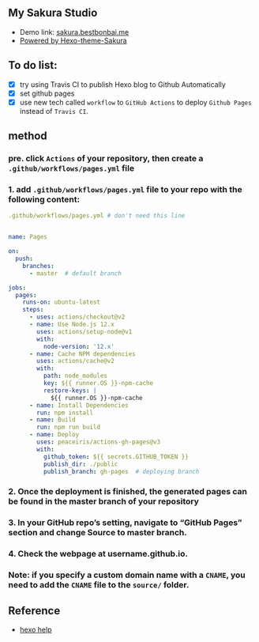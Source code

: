 
## My Sakura Studio
- Demo link: [sakura.bestbonbai.me](https://sakura.bestbonbai.me )
- [Powered by Hexo-theme-Sakura](https://docs.hojun.cn/sakura/docs/)

## To do list:
- [x] try using Travis CI to publish Hexo blog to Github Automatically
- [x] set github pages
- [x] use new tech called `workflow` to  `GitHub Actions` to deploy `Github Pages` instead of `Travis CI`.

## method

### pre. click `Actions` of your repository, then create a `.github/workflows/pages.yml` file

### 1. add `.github/workflows/pages.yml` file to your repo with the following content:
```yml
.github/workflows/pages.yml # don't need this line


name: Pages

on:
  push:
    branches:
      - master  # default branch

jobs:
  pages:
    runs-on: ubuntu-latest
    steps:
      - uses: actions/checkout@v2
      - name: Use Node.js 12.x
        uses: actions/setup-node@v1
        with:
          node-version: '12.x'
      - name: Cache NPM dependencies
        uses: actions/cache@v2
        with:
          path: node_modules
          key: ${{ runner.OS }}-npm-cache
          restore-keys: |
            ${{ runner.OS }}-npm-cache
      - name: Install Dependencies
        run: npm install
      - name: Build
        run: npm run build
      - name: Deploy
        uses: peaceiris/actions-gh-pages@v3
        with:
          github_token: ${{ secrets.GITHUB_TOKEN }}
          publish_dir: ./public
          publish_branch: gh-pages  # deploying branch
```
### 2. Once the deployment is finished, the generated pages can be found in the master branch of your repository
### 3. In your GitHub repo’s setting, navigate to “GitHub Pages” section and change Source to master branch.
### 4. Check the webpage at username.github.io.
### Note:  if you specify a custom domain name with a `CNAME`, you need to add the `CNAME` file to the `source/` folder.

## Reference
- [hexo help](https://hexo.io/docs/github-pages.html)
